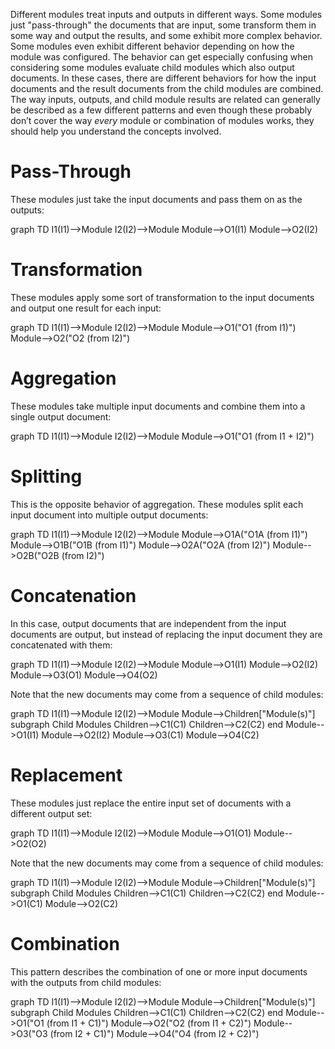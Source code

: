 Different modules treat inputs and outputs in different ways. Some modules just "pass-through" the documents that are input, some transform them in some way and output the results, and some exhibit more complex behavior. Some modules even exhibit different behavior depending on how the module was configured. The behavior can get especially confusing when considering some modules evaluate child modules which also output documents. In these cases, there are different behaviors for how the input documents and the result documents from the child modules are combined. The way inputs, outputs, and child module results are related can generally be described as a few different patterns and even though these probably don’t cover the way *every* module or combination of modules works, they should help you understand the concepts involved.

# Pass-Through

These modules just take the input documents and pass them on as the outputs:

<div class="mermaid">
    graph TD
        I1(I1)-->Module
        I2(I2)-->Module
        Module-->O1(I1)
        Module-->O2(I2)
</div>

# Transformation

These modules apply some sort of transformation to the input documents and output one result for each input:

<div class="mermaid">
    graph TD
        I1(I1)-->Module
        I2(I2)-->Module
        Module-->O1("O1 (from I1)")
        Module-->O2("O2 (from I2)")
</div>

# Aggregation

These modules take multiple input documents and combine them into a single output document:

<div class="mermaid">
    graph TD
        I1(I1)-->Module
        I2(I2)-->Module
        Module-->O1("O1 (from I1 + I2)")
</div>

# Splitting

This is the opposite behavior of aggregation. These modules split each input document into multiple output documents:

<div class="mermaid">
    graph TD
        I1(I1)-->Module
        I2(I2)-->Module
        Module-->O1A("O1A (from I1)")
        Module-->O1B("O1B (from I1)")
        Module-->O2A("O2A (from I2)")
        Module-->O2B("O2B (from I2)")
</div>

# Concatenation

In this case, output documents that are independent from the input documents are output, but instead of replacing the input document they are concatenated with them:

<div class="mermaid">
    graph TD
        I1(I1)-->Module
        I2(I2)-->Module
        Module-->O1(I1)
        Module-->O2(I2)
        Module-->O3(O1)
        Module-->O4(O2)
</div>

Note that the new documents may come from a sequence of child modules:

<div class="mermaid">
    graph TD
        I1(I1)-->Module
        I2(I2)-->Module
        Module-->Children["Module(s)"]
        subgraph Child Modules
            Children-->C1(C1)
            Children-->C2(C2)
        end
        Module-->O1(I1)
        Module-->O2(I2)
        Module-->O3(C1)
        Module-->O4(C2)
</div>

# Replacement

These modules just replace the entire input set of documents with a different output set:

<div class="mermaid">
    graph TD
        I1(I1)-->Module
        I2(I2)-->Module
        Module-->O1(O1)
        Module-->O2(O2)
</div>

Note that the new documents may come from a sequence of child modules:

<div class="mermaid">
    graph TD
        I1(I1)-->Module
        I2(I2)-->Module
        Module-->Children["Module(s)"]
        subgraph Child Modules
            Children-->C1(C1)
            Children-->C2(C2)
        end
        Module-->O1(C1)
        Module-->O2(C2)
</div>

# Combination

This pattern describes the combination of one or more input documents with the outputs from child modules:

<div class="mermaid">
    graph TD
        I1(I1)-->Module
        I2(I2)-->Module
        Module-->Children["Module(s)"]
        subgraph Child Modules
            Children-->C1(C1)
            Children-->C2(C2)
        end
        Module-->O1("O1 (from I1 + C1)")
        Module-->O2("O2 (from I1 + C2)")
        Module-->O3("O3 (from I2 + C1)")
        Module-->O4("O4 (from I2 + C2)")
</div>